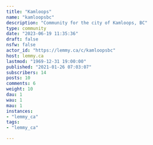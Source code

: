 ```yaml
---
title: "Kamloops" 
name: "kamloopsbc"
description: "Community for the city of Kamloops, BC"
type: community
date: "2023-06-19 11:35:36"
draft: false
nsfw: false
actor_id: "https://lemmy.ca/c/kamloopsbc"
host: lemmy.ca
lastmod: "1969-12-31 19:00:00"
published: "2021-01-26 07:03:07"
subscribers: 14
posts: 10
comments: 6
weight: 10
dau: 1
wau: 1
mau: 1
instances:
- "lemmy_ca"
tags: 
- "lemmy_ca"

---
```

